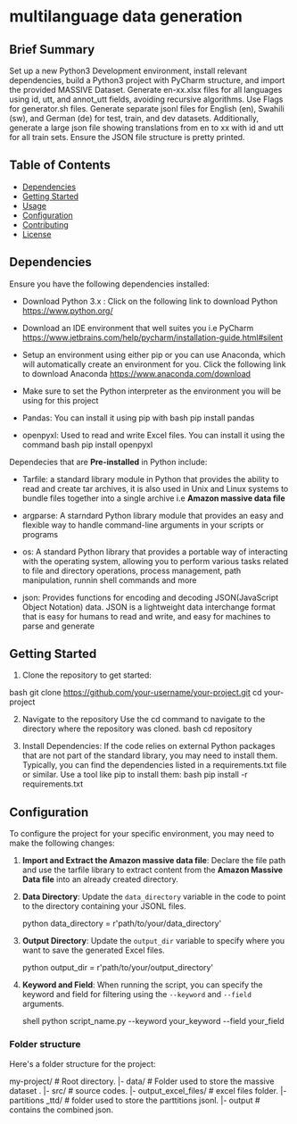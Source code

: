 # multilanguage data generation
## Brief Summary

Set up a new Python3 Development environment, install relevant dependencies, build a Python3 project with PyCharm structure, and import the provided MASSIVE Dataset. Generate en-xx.xlsx files for all languages using id, utt, and annot_utt fields, avoiding recursive algorithms. Use Flags for generator.sh files. Generate separate jsonl files for English (en), Swahili (sw), and German (de) for test, train, and dev datasets. Additionally, generate a large json file showing translations from en to xx with id and utt for all train sets. Ensure the JSON file structure is pretty printed.

## Table of Contents
- [Dependencies](#dependencies)
- [Getting Started](#getting-started)
- [Usage](#usage)
- [Configuration](#configuration)
- [Contributing](#contributing)
- [License](#license)

## Dependencies

Ensure you have the following dependencies installed:
- Download Python 3.x : Click on the following link to download Python https://www.python.org/
- Download an IDE environment that well suites you i.e PyCharm https://www.jetbrains.com/help/pycharm/installation-guide.html#silent
- Setup an environment using either pip or you can use Anaconda, which will automatically create an environment for you. Click the following link to download Anaconda https://www.anaconda.com/download
- Make sure to set the Python interpreter as the environment you will be using for this project
- Pandas: You can install it using pip with
  bash
  pip install pandas
  
- openpyxl: Used to read and write Excel files. You can install it using the command
  bash
  pip install openpyxl

Dependecies that are **Pre-installed** in Python include:
- Tarfile: a standard library module in Python that provides the ability to read and create tar archives, it is also used in Unix and Linux systems to bundle files together into a single archive i.e **Amazon massive data file**

- argparse: A starndard Python library module that provides an easy and flexible way to handle command-line arguments in your scripts or programs

- os: A standard Python library that provides a portable way of interacting with the operating system, allowing you to perform various tasks related to file and directory operations, process management, path manipulation, runnin shell commands and more

- json: Provides functions for encoding and decoding JSON(JavaScript Object Notation) data. JSON is a lightweight data interchange format that is easy for humans to read and write, and easy for machines to parse and generate

## Getting Started

1. Clone the repository to get started:

bash
git clone https://github.com/your-username/your-project.git
cd your-project


2. Navigate to the repository
   Use the cd command to navigate to the directory where the repository was cloned.
   bash
   cd repository
   
3. Install Dependencies:
   If the code relies on external Python packages that are not part of the standard library, you may need to install them. Typically, you can find the dependencies listed in a requirements.txt file or similar. Use a tool like pip to install them:
bash
pip install -r requirements.txt


## Configuration

To configure the project for your specific environment, you may need to make the following changes:

1. **Import and Extract the Amazon massive data file**: Declare the file path and use the tarfile library to extract content from the **Amazon Massive Data file** into an already created directory.

2. **Data Directory**: Update the `data_directory` variable in the code to point to the directory containing your JSONL files.
   
   python
   data_directory = r'path/to/your/data_directory'
   

3. **Output Directory**: Update the `output_dir` variable to specify where you want to save the generated Excel files.
   
   python
   output_dir = r'path/to/your/output_directory'
   

4. **Keyword and Field**: When running the script, you can specify the keyword and field for filtering using the `--keyword` and `--field` arguments.
   
   shell
   python script_name.py --keyword your_keyword --field your_field
   
 ### Folder structure

Here's a folder structure for the project:


my-project/     # Root directory.
|- data/        # Folder used to store the massive dataset .
|- src/          # source codes.
|- output_excel_files/       # excel files folder.
|- partitions _ttd/  # folder used to store the parttitions jsonl.
|- output      # contains the combined json.
```